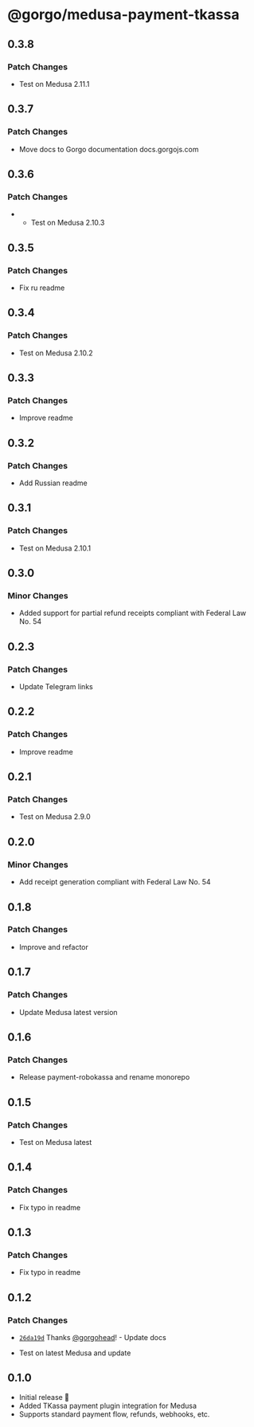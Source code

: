 # @gorgo/medusa-payment-tkassa

## 0.3.8

### Patch Changes

- Test on Medusa 2.11.1

## 0.3.7

### Patch Changes

- Move docs to Gorgo documentation docs.gorgojs.com

## 0.3.6

### Patch Changes

- - Test on Medusa 2.10.3

## 0.3.5

### Patch Changes

- Fix ru readme

## 0.3.4

### Patch Changes

- Test on Medusa 2.10.2

## 0.3.3

### Patch Changes

- Improve readme

## 0.3.2

### Patch Changes

- Add Russian readme

## 0.3.1

### Patch Changes

- Test on Medusa 2.10.1

## 0.3.0

### Minor Changes

- Added support for partial refund receipts compliant with Federal Law No. 54

## 0.2.3

### Patch Changes

- Update Telegram links

## 0.2.2

### Patch Changes

- Improve readme

## 0.2.1

### Patch Changes

- Test on Medusa 2.9.0

## 0.2.0

### Minor Changes

- Add receipt generation compliant with Federal Law No. 54

## 0.1.8

### Patch Changes

- Improve and refactor

## 0.1.7

### Patch Changes

- Update Medusa latest version

## 0.1.6

### Patch Changes

- Release payment-robokassa and rename monorepo

## 0.1.5

### Patch Changes

- Test on Medusa latest

## 0.1.4

### Patch Changes

- Fix typo in readme

## 0.1.3

### Patch Changes

- Fix typo in readme

## 0.1.2

### Patch Changes

- [`26da19d`](https://github.com/gorgojs/medusa-plugins/commit/26da19daf9d49c08d5faf1fa727f19924d1d024b) Thanks [@gorgohead](https://github.com/gorgohead)! - Update docs

- Test on latest Medusa and update

## 0.1.0

- Initial release 🎉
- Added TKassa payment plugin integration for Medusa
- Supports standard payment flow, refunds, webhooks, etc.
